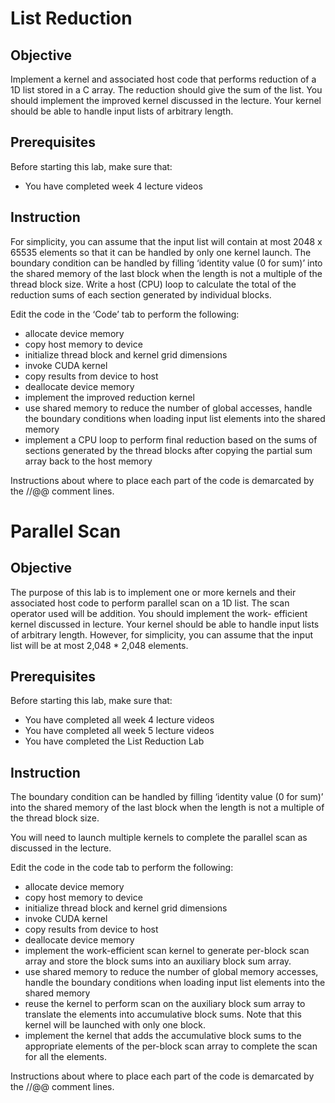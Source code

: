 # List Reduction

## Objective

Implement a kernel and associated host code that performs reduction of a 1D list stored in a C array. The reduction should give the sum of the list. You should implement the improved kernel discussed in the lecture. Your kernel should be able to handle input lists of arbitrary length.

## Prerequisites

Before starting this lab, make sure that:
- You have completed week 4 lecture videos

## Instruction
For simplicity, you can assume that the input list will contain at most 2048 x 65535 elements so that it can be handled by only one kernel launch. The boundary condition can be handled by filling ‘identity value (0 for sum)’ into the shared memory of the last block when the length is not a multiple of the thread block size. Write a host (CPU) loop to calculate the total of the reduction sums of each section generated by individual blocks.

Edit the code in the ‘Code’ tab to perform the following:
- allocate device memory
- copy host memory to device
- initialize thread block and kernel grid dimensions
- invoke CUDA kernel
- copy results from device to host
- deallocate device memory
- implement the improved reduction kernel
- use shared memory to reduce the number of global accesses, handle the boundary conditions when loading input list elements into the shared memory
- implement a CPU loop to perform final reduction based on the sums of sections generated by the thread blocks after copying the partial sum array back to the host memory

Instructions about where to place each part of the code is demarcated by the //@@ comment lines.

# Parallel Scan

## Objective

The purpose of this lab is to implement one or more kernels and their associated host code to perform parallel scan on a 1D list. The scan operator used will be addition. You should implement the work- efficient kernel discussed in lecture. Your kernel should be able to handle input lists of arbitrary length. However, for simplicity, you can assume that the input list will be at most 2,048 * 2,048 elements.

## Prerequisites

Before starting this lab, make sure that:
- You have completed all week 4 lecture videos
- You have completed all week 5 lecture videos
- You have completed the List Reduction Lab

## Instruction

The boundary condition can be handled by filling ‘identity value (0 for sum)’ into the shared memory of the last block when the length is not a multiple of the thread block size.

You will need to launch multiple kernels to complete the parallel scan as discussed in the lecture.

Edit the code in the code tab to perform the following:
- allocate device memory
- copy host memory to device
- initialize thread block and kernel grid dimensions
- invoke CUDA kernel
- copy results from device to host
- deallocate device memory
- implement the work-efficient scan kernel to generate per-block scan array and store the block sums into an auxiliary block sum array.
- use shared memory to reduce the number of global memory accesses, handle the boundary conditions when loading input list elements into the shared memory
- reuse the kernel to perform scan on the auxiliary block sum array to translate the elements into accumulative block sums. Note that this kernel will be launched with only one block.
- implement the kernel that adds the accumulative block sums to the appropriate elements of the per-block scan array to complete the scan for all the elements.

Instructions about where to place each part of the code is demarcated by the //@@ comment lines.
